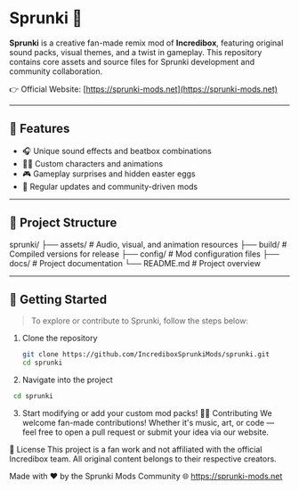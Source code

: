 # Sprunki 🎵

**Sprunki** is a creative fan-made remix mod of **Incredibox**, featuring original sound packs, visual themes, and a twist in gameplay. This repository contains core assets and source files for Sprunki development and community collaboration.

👉 Official Website: [https://sprunki-mods.net](https://sprunki-mods.net)

---

## 🌟 Features

- 🎧 Unique sound effects and beatbox combinations
- 🧑‍🎤 Custom characters and animations
- 🎮 Gameplay surprises and hidden easter eggs
- 🌈 Regular updates and community-driven mods

---

## 📁 Project Structure
sprunki/
├── assets/ # Audio, visual, and animation resources
├── build/ # Compiled versions for release
├── config/ # Mod configuration files
├── docs/ # Project documentation
└── README.md # Project overview

---

## 🚀 Getting Started

> To explore or contribute to Sprunki, follow the steps below:

1. Clone the repository  
   ```bash
   git clone https://github.com/IncrediboxSprunkiMods/sprunki.git
   cd sprunki
   ```
2. Navigate into the project
  ```bash
   cd sprunki
   ```
3. Start modifying or add your custom mod packs!
   🧑‍💻 Contributing
We welcome fan-made contributions! Whether it's music, art, or code — feel free to open a pull request or submit your idea via our website.

📜 License
This project is a fan work and not affiliated with the official Incredibox team.
All original content belongs to their respective creators.

Made with ❤️ by the Sprunki Mods Community
🌐 https://sprunki-mods.net
